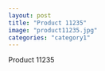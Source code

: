 ```yaml
---
layout: post
title: "Product 11235"
image: "product11235.jpg"
categories: "category1"
---
```

Product 11235
